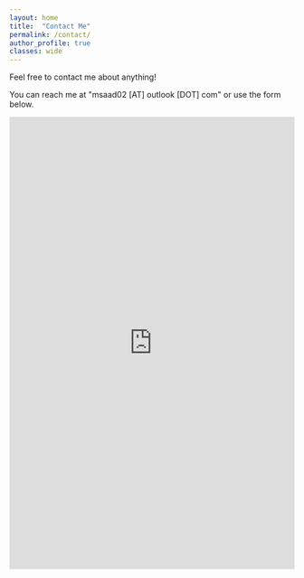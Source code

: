 ```yaml
---
layout: home
title:  "Contact Me"
permalink: /contact/
author_profile: true
classes: wide
---
```


Feel free to contact me about anything!

You can reach me at "msaad02 [AT] outlook [DOT] com" or use the form below.

<iframe src="https://docs.google.com/forms/d/e/1FAIpQLSetgJl6aZXbXW2rMxTN36agtbfhBasVT1Lm8yvdttU5bdC7YQ/viewform?embedded=true" width="100%" height="800" frameborder="0" marginheight="0" marginwidth="0">Loading…</iframe>